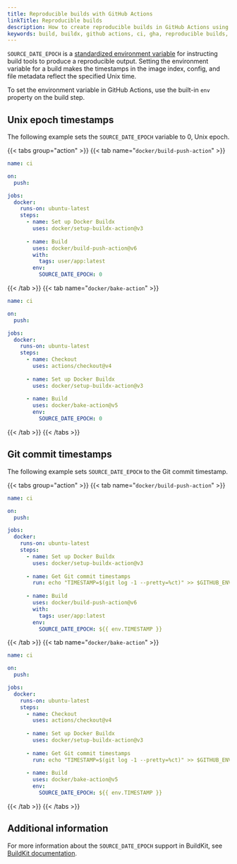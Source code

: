 ```yaml
---
title: Reproducible builds with GitHub Actions
linkTitle: Reproducible builds
description: How to create reproducible builds in GitHub Actions using the SOURCE_EPOCH environment variable
keywords: build, buildx, github actions, ci, gha, reproducible builds, SOURCE_DATE_EPOCH
---
```


`SOURCE_DATE_EPOCH` is a [standardized environment variable][source_date_epoch]
for instructing build tools to produce a reproducible output.
Setting the environment variable for a build makes the timestamps in the
image index, config, and file metadata reflect the specified Unix time.

[source_date_epoch]: https://reproducible-builds.org/docs/source-date-epoch/

To set the environment variable in GitHub Actions,
use the built-in `env` property on the build step.

## Unix epoch timestamps

The following example sets the `SOURCE_DATE_EPOCH` variable to 0, Unix epoch.

{{< tabs group="action" >}}
{{< tab name="`docker/build-push-action`" >}}

```yaml
name: ci

on:
  push:

jobs:
  docker:
    runs-on: ubuntu-latest
    steps:
      - name: Set up Docker Buildx
        uses: docker/setup-buildx-action@v3
      
      - name: Build
        uses: docker/build-push-action@v6
        with:
          tags: user/app:latest
        env:
          SOURCE_DATE_EPOCH: 0
```

{{< /tab >}}
{{< tab name="`docker/bake-action`" >}}

```yaml
name: ci

on:
  push:

jobs:
  docker:
    runs-on: ubuntu-latest
    steps:
      - name: Checkout
        uses: actions/checkout@v4
      
      - name: Set up Docker Buildx
        uses: docker/setup-buildx-action@v3
      
      - name: Build
        uses: docker/bake-action@v5
        env:
          SOURCE_DATE_EPOCH: 0
```

{{< /tab >}}
{{< /tabs >}}

## Git commit timestamps

The following example sets `SOURCE_DATE_EPOCH` to the Git commit timestamp.

{{< tabs group="action" >}}
{{< tab name="`docker/build-push-action`" >}}

```yaml
name: ci

on:
  push:

jobs:
  docker:
    runs-on: ubuntu-latest
    steps:
      - name: Set up Docker Buildx
        uses: docker/setup-buildx-action@v3
      
      - name: Get Git commit timestamps
        run: echo "TIMESTAMP=$(git log -1 --pretty=%ct)" >> $GITHUB_ENV
      
      - name: Build
        uses: docker/build-push-action@v6
        with:
          tags: user/app:latest
        env:
          SOURCE_DATE_EPOCH: ${{ env.TIMESTAMP }}
```

{{< /tab >}}
{{< tab name="`docker/bake-action`" >}}

```yaml
name: ci

on:
  push:

jobs:
  docker:
    runs-on: ubuntu-latest
    steps:
      - name: Checkout
        uses: actions/checkout@v4
      
      - name: Set up Docker Buildx
        uses: docker/setup-buildx-action@v3
      
      - name: Get Git commit timestamps
        run: echo "TIMESTAMP=$(git log -1 --pretty=%ct)" >> $GITHUB_ENV
      
      - name: Build
        uses: docker/bake-action@v5
        env:
          SOURCE_DATE_EPOCH: ${{ env.TIMESTAMP }}
```

{{< /tab >}}
{{< /tabs >}}

## Additional information

For more information about the `SOURCE_DATE_EPOCH` support in BuildKit,
see [BuildKit documentation](https://github.com/moby/buildkit/blob/master/docs/build-repro.md#source_date_epoch).
